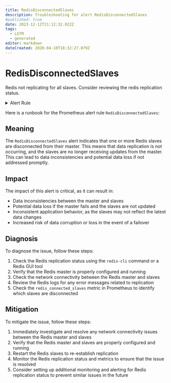 ```yaml
---
title: RedisDisconnectedSlaves
description: Troubleshooting for alert RedisDisconnectedSlaves
#published: true
date: 2023-12-12T21:12:32.022Z
tags: 
  - LGTM
  - generated
editor: markdown
dateCreated: 2020-04-10T18:32:27.079Z
---
```


# RedisDisconnectedSlaves

Redis not replicating for all slaves. Consider reviewing the redis replication status.

<details>
  <summary>Alert Rule</summary>

{{% rule "redis/oliver006-redis-exporter.yml" "RedisDisconnectedSlaves" %}}

{{% comment %}}

```yaml
alert: RedisDisconnectedSlaves
expr: count without (instance, job) (redis_connected_slaves) - sum without (instance, job) (redis_connected_slaves) - 1 > 0
for: 0m
labels:
    severity: critical
annotations:
    summary: Redis disconnected slaves (instance {{ $labels.instance }})
    description: |-
        Redis not replicating for all slaves. Consider reviewing the redis replication status.
          VALUE = {{ $value }}
          LABELS = {{ $labels }}
    runbook: https://github.com/srerun/prometheus-alerts/blob/main/content/runbooks/oliver006-redis-exporter/RedisDisconnectedSlaves.md

```

{{% /comment %}}

</details>


Here is a runbook for the Prometheus alert rule `RedisDisconnectedSlaves`:

## Meaning

The `RedisDisconnectedSlaves` alert indicates that one or more Redis slaves are disconnected from their master. This means that data replication is not occurring, and the slaves are no longer receiving updates from the master. This can lead to data inconsistencies and potential data loss if not addressed promptly.

## Impact

The impact of this alert is critical, as it can result in:

* Data inconsistencies between the master and slaves
* Potential data loss if the master fails and the slaves are not updated
* Inconsistent application behavior, as the slaves may not reflect the latest data changes
* Increased risk of data corruption or loss in the event of a failover

## Diagnosis

To diagnose the issue, follow these steps:

1. Check the Redis replication status using the `redis-cli` command or a Redis GUI tool
2. Verify that the Redis master is properly configured and running
3. Check the network connectivity between the Redis master and slaves
4. Review the Redis logs for any error messages related to replication
5. Check the `redis_connected_slaves` metric in Prometheus to identify which slaves are disconnected

## Mitigation

To mitigate the issue, follow these steps:

1. Immediately investigate and resolve any network connectivity issues between the Redis master and slaves
2. Verify that the Redis master and slaves are properly configured and running
3. Restart the Redis slaves to re-establish replication
4. Monitor the Redis replication status and metrics to ensure that the issue is resolved
5. Consider setting up additional monitoring and alerting for Redis replication status to prevent similar issues in the future